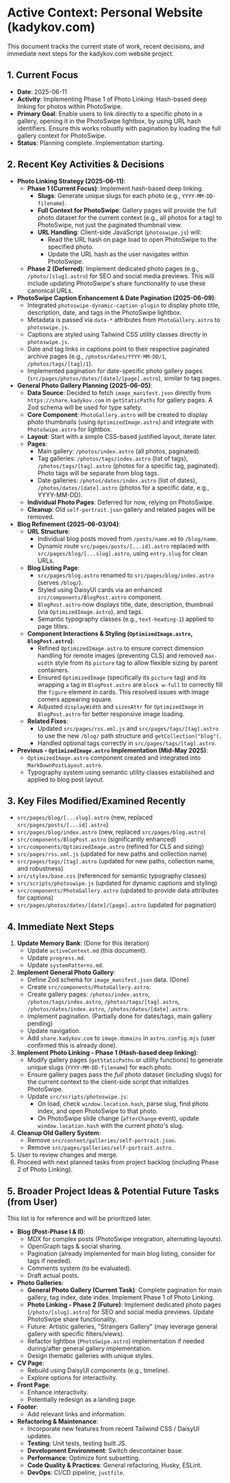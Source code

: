# Active Context: Personal Website (kadykov.com)

This document tracks the current state of work, recent decisions, and immediate next steps for the kadykov.com website project.

## 1. Current Focus
-   **Date**: 2025-06-11
-   **Activity**: Implementing Phase 1 of Photo Linking: Hash-based deep linking for photos within PhotoSwipe.
-   **Primary Goal**: Enable users to link directly to a specific photo in a gallery, opening it in the PhotoSwipe lightbox, by using URL hash identifiers. Ensure this works robustly with pagination by loading the full gallery context for PhotoSwipe.
-   **Status**: Planning complete. Implementation starting.

## 2. Recent Key Activities & Decisions
-   **Photo Linking Strategy (2025-06-11)**:
    *   **Phase 1 (Current Focus)**: Implement hash-based deep linking.
        *   **Slugs**: Generate unique slugs for each photo (e.g., `YYYY-MM-DD-filename`).
        *   **Full Context for PhotoSwipe**: Gallery pages will provide the full photo dataset for the current context (e.g., all photos for a tag) to PhotoSwipe, not just the paginated thumbnail view.
        *   **URL Handling**: Client-side JavaScript (`photoswipe.js`) will:
            *   Read the URL hash on page load to open PhotoSwipe to the specified photo.
            *   Update the URL hash as the user navigates within PhotoSwipe.
    *   **Phase 2 (Deferred)**: Implement dedicated photo pages (e.g., `/photo/[slug].astro`) for SEO and social media previews. This will include updating PhotoSwipe's share functionality to use these canonical URLs.
-   **PhotoSwipe Caption Enhancement & Date Pagination (2025-06-09)**:
    *   Integrated `photoswipe-dynamic-caption-plugin` to display photo title, description, date, and tags in the PhotoSwipe lightbox.
    *   Metadata is passed via `data-*` attributes from `PhotoGallery.astro` to `photoswipe.js`.
    *   Captions are styled using Tailwind CSS utility classes directly in `photoswipe.js`.
    *   Date and tag links in captions point to their respective paginated archive pages (e.g., `/photos/dates/YYYY-MM-DD/1`, `/photos/tags/[tag]/1`).
    *   Implemented pagination for date-specific photo gallery pages (`src/pages/photos/dates/[date]/[page].astro`), similar to tag pages.
-   **General Photo Gallery Planning (2025-06-05)**:
    *   **Data Source**: Decided to fetch `image_manifest.json` directly from `https://share.kadykov.com` in `getStaticPaths` for gallery pages. A Zod schema will be used for type safety.
    *   **Core Component**: `PhotoGallery.astro` will be created to display photo thumbnails (using `OptimizedImage.astro`) and integrate with `PhotoSwipe.astro` for lightbox.
    *   **Layout**: Start with a simple CSS-based justified layout, iterate later.
    *   **Pages**:
        *   Main gallery: `/photos/index.astro` (all photos, paginated).
        *   Tag galleries: `/photos/tags/index.astro` (list of tags), `/photos/tags/[tag].astro` (photos for a specific tag, paginated). Photo tags will be separate from blog tags.
        *   Date galleries: `/photos/dates/index.astro` (list of dates), `/photos/dates/[date].astro` (photos for a specific date, e.g., YYYY-MM-DD).
    *   **Individual Photo Pages**: Deferred for now, relying on PhotoSwipe.
    *   **Cleanup**: Old `self-portrait.json` gallery and related pages will be removed.
-   **Blog Refinement (2025-06-03/04)**:
    *   **URL Structure**:
        *   Individual blog posts moved from `/posts/name.md` to `/blog/name`.
        *   Dynamic route `src/pages/posts/[...id].astro` replaced with `src/pages/blog/[...slug].astro`, using `entry.slug` for clean URLs.
    *   **Blog Listing Page**:
        *   `src/pages/blog.astro` renamed to `src/pages/blog/index.astro` (serves `/blog/`).
        *   Styled using DaisyUI cards via an enhanced `src/components/BlogPost.astro` component.
        *   `BlogPost.astro` now displays title, date, description, thumbnail (via `OptimizedImage.astro`), and tags.
        *   Semantic typography classes (e.g., `text-heading-1`) applied to page titles.
    *   **Component Interactions & Styling (`OptimizedImage.astro`, `BlogPost.astro`)**:
        *   Refined `OptimizedImage.astro` to ensure correct dimension handling for remote images (preventing CLS) and removed `max-width` style from its `picture` tag to allow flexible sizing by parent containers.
        *   Ensured `OptimizedImage` (specifically its `picture` tag) and its wrapping `a` tag in `BlogPost.astro` are `block w-full` to correctly fill the `figure` element in cards. This resolved issues with image corners appearing square.
        *   Adjusted `displayWidth` and `sizesAttr` for `OptimizedImage` in `BlogPost.astro` for better responsive image loading.
    *   **Related Fixes**:
        *   Updated `src/pages/rss.xml.js` and `src/pages/tags/[tag].astro` to use the new `/blog/` path structure and `getCollection("blog")`.
        *   Handled optional tags correctly in `src/pages/tags/[tag].astro`.
-   **Previous - `OptimizedImage.astro` Implementation (Mid-May 2025)**:
    *   `OptimizedImage.astro` component created and integrated into `MarkDownPostLayout.astro`.
    *   Typography system using semantic utility classes established and applied to blog post layout.

## 3. Key Files Modified/Examined Recently
-   `src/pages/blog/[...slug].astro` (new, replaced `src/pages/posts/[...id].astro`)
-   `src/pages/blog/index.astro` (new, replaced `src/pages/blog.astro`)
-   `src/components/BlogPost.astro` (significantly enhanced)
-   `src/components/OptimizedImage.astro` (refined for CLS and sizing)
-   `src/pages/rss.xml.js` (updated for new paths and collection name)
-   `src/pages/tags/[tag].astro` (updated for new paths, collection name, and robustness)
-   `src/styles/base.css` (referenced for semantic typography classes)
-   `src/scripts/photoswipe.js` (updated for dynamic captions and styling)
-   `src/components/PhotoGallery.astro` (updated to provide data attributes for captions)
-   `src/pages/photos/dates/[date]/[page].astro` (updated for pagination)

## 4. Immediate Next Steps
1.  **Update Memory Bank**: (Done for this iteration)
    *   Update `activeContext.md` (this document).
    *   Update `progress.md`.
    *   Update `systemPatterns.md`.
2.  **Implement General Photo Gallery**:
    *   Define Zod schema for `image_manifest.json` data. (Done)
    *   Create `src/components/PhotoGallery.astro`.
    *   Create gallery pages: `/photos/index.astro`, `/photos/tags/index.astro`, `/photos/tags/[tag].astro`, `/photos/dates/index.astro`, `/photos/dates/[date].astro`.
    *   Implement pagination. (Partially done for dates/tags, main gallery pending)
    *   Update navigation.
    *   Add `share.kadykov.com` to `image.domains` in `astro.config.mjs` (user confirmed this is already done).
3.  **Implement Photo Linking - Phase 1 (Hash-based deep linking)**:
    *   Modify gallery pages (`getStaticPaths` or utility functions) to generate unique slugs (`YYYY-MM-DD-filename`) for each photo.
    *   Ensure gallery pages pass the *full* photo dataset (including slugs) for the current context to the client-side script that initializes PhotoSwipe.
    *   Update `src/scripts/photoswipe.js`:
        *   On load, check `window.location.hash`, parse slug, find photo index, and open PhotoSwipe to that photo.
        *   On PhotoSwipe slide change (`afterChange` event), update `window.location.hash` with the current photo's slug.
4.  **Cleanup Old Gallery System**:
    *   Remove `src/content/galleries/self-portrait.json`.
    *   Remove `src/pages/galleries/self-portrait.astro`.
5.  User to review changes and merge.
6.  Proceed with next planned tasks from project backlog (including Phase 2 of Photo Linking).

## 5. Broader Project Ideas & Potential Future Tasks (from User)
This list is for reference and will be prioritized later.

-   **Blog (Post-Phase I & II)**:
    *   MDX for complex posts (PhotoSwipe integration, alternating layouts).
    *   OpenGraph tags & social sharing.
    *   Pagination (already implemented for main blog listing, consider for tags if needed).
    *   Comments system (to be evaluated).
    *   Draft actual posts.
-   **Photo Galleries**:
    *   **General Photo Gallery (Current Task)**: Complete pagination for main gallery, tag index, date index. Implement Phase 1 of Photo Linking.
    *   **Photo Linking - Phase 2 (Future)**: Implement dedicated photo pages (`/photo/[slug].astro`) for SEO and social media previews. Update PhotoSwipe share functionality.
    *   Future: Artistic galleries, "Strangers Gallery" (may leverage general gallery with specific filters/views).
    *   Refactor lightbox (`PhotoSwipe.astro`) implementation if needed during/after general gallery implementation.
    *   Design thematic galleries with unique styles.
-   **CV Page**:
    *   Rebuild using DaisyUI components (e.g., timeline).
    *   Explore options for interactivity.
-   **Front Page**:
    *   Enhance interactivity.
    *   Potentially redesign as a landing page.
-   **Footer**:
    *   Add relevant links and information.
-   **Refactoring & Maintenance**:
    *   Incorporate new features from recent Tailwind CSS / DaisyUI updates.
    *   **Testing**: Unit tests, testing built JS.
    *   **Development Environment**: Switch devcontainer base.
    *   **Performance**: Optimize font subsetting.
    *   **Code Quality & Practices**: General refactoring, Husky, ESLint.
    *   **DevOps**: CI/CD pipeline, `justfile`.
